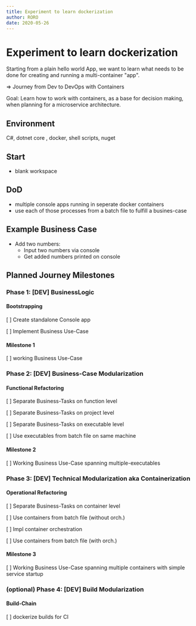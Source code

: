 ```yaml
---
title: Experiment to learn dockerization
author: RORO
date: 2020-05-26
---
```


# Experiment to learn dockerization

Starting from a plain hello world App, we want to learn what needs to be done for creating and running a multi-container "app".

=> Journey from Dev to DevOps with Containers

Goal: Learn how to work with containers, as a base for decision making, when planning for a microservice architecture.

## Environment

C#, dotnet core , docker, shell scripts, nuget

## Start

- blank workspace

## DoD

- multiple console apps running in seperate docker containers
- use each of those processes from a batch file to fulfill a busines-case

## Example Business Case

- Add two numbers:
  - Input two numbers via console
  - Get added numbers printed on console

## Planned Journey Milestones

### Phase 1: [DEV] BusinessLogic

#### Bootstrapping

[ ] Create standalone Console app

[ ] Implement Business Use-Case

#### Milestone 1

[ ] working Business Use-Case

### Phase 2: [DEV] Business-Case Modularization

#### Functional Refactoring

[ ] Separate Business-Tasks on function level

[ ] Separate Business-Tasks on project level

[ ] Separate Business-Tasks on executable level

[ ] Use executables from batch file on same machine

#### Milestone 2

[ ] Working Business Use-Case spanning multiple-executables

### Phase 3: [DEV] Technical Modularization aka Containerization

#### Operational Refactoring

[ ] Separate Business-Tasks on container level

[ ] Use containers from batch file (without orch.)

[ ] Impl container orchestration

[ ] Use containers from batch file (with orch.)

#### Milestone 3

[ ] Working Business Use-Case spanning multiple containers with simple service startup

### (optional) Phase 4: [DEV] Build Modularization

#### Build-Chain

[ ] dockerize builds for CI
